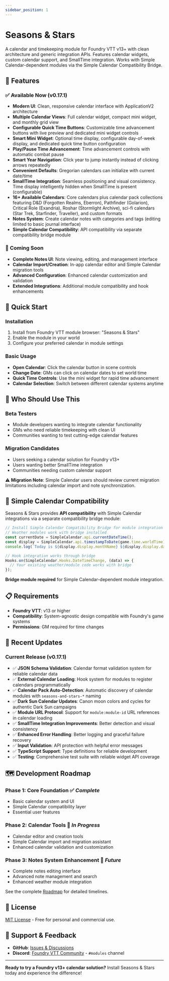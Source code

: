 ```yaml
---
sidebar_position: 1
---
```


# Seasons & Stars

A calendar and timekeeping module for Foundry VTT v13+ with clean architecture and generic integration APIs. Features calendar widgets, custom calendar support, and SmallTime integration. Works with Simple Calendar-dependent modules via the Simple Calendar Compatibility Bridge.

## 🌟 Features

### ✅ **Available Now (v0.17.1)**
- **Modern UI**: Clean, responsive calendar interface with ApplicationV2 architecture
- **Multiple Calendar Views**: Full calendar widget, compact mini widget, and monthly grid view
- **Configurable Quick Time Buttons**: Customizable time advancement buttons with live preview and dedicated mini widget controls
- **Smart Mini Widget**: Optional time display, configurable day-of-week display, and dedicated quick time button configuration
- **Play/Pause Time Advancement**: Time advancement controls with automatic combat pause
- **Smart Year Navigation**: Click year to jump instantly instead of clicking arrows repeatedly
- **Convenient Defaults**: Gregorian calendars can initialize with current date/time
- **SmallTime Integration**: Seamless positioning and visual consistency. Time display intelligently hidden when SmallTime is present (configurable)
- **16+ Available Calendars**: Core calendars plus calendar pack collections featuring D&D (Forgotten Realms, Eberron), Pathfinder (Golarion), Critical Role (Exandria), Roshar (Stormlight Archive), sci-fi calendars (Star Trek, Starfinder, Traveller), and custom formats
- **Notes System**: Create calendar notes with categories and tags (editing limited to basic journal interface)
- **Simple Calendar Compatibility**: API compatibility via separate compatibility bridge module

### 🚧 **Coming Soon**
- **Complete Notes UI**: Note viewing, editing, and management interface
- **Calendar Import/Creation**: In-app calendar editor and Simple Calendar migration tools
- **Advanced Configuration**: Enhanced calendar customization and validation
- **Extended Integrations**: Additional module compatibility and hook enhancements

## 🚀 Quick Start

### Installation
1. Install from Foundry VTT module browser: "Seasons & Stars"
2. Enable the module in your world
3. Configure your preferred calendar in module settings

### Basic Usage
- **Open Calendar**: Click the calendar button in scene controls
- **Change Date**: GMs can click on calendar dates to set world time
- **Quick Time Controls**: Use the mini widget for rapid time advancement
- **Calendar Selection**: Switch between different calendar systems anytime

## 🎯 Who Should Use This

### **Beta Testers**
- Module developers wanting to integrate calendar functionality
- GMs who need reliable timekeeping with clean UI
- Communities wanting to test cutting-edge calendar features

### **Migration Candidates**
- Users seeking a calendar solution for Foundry v13+
- Users wanting better SmallTime integration
- Communities needing custom calendar support

⚠️ **Migration Note**: Simple Calendar users should review current migration limitations including calendar import and note synchronization.

## 🤝 Simple Calendar Compatibility

Seasons & Stars provides **API compatibility** with Simple Calendar integrations via a separate compatibility bridge module:

```javascript
// Install Simple Calendar Compatibility Bridge for module integration
// Weather modules work with bridge installed
const currentDate = SimpleCalendar.api.currentDateTime();
const display = SimpleCalendar.api.timestampToDate(game.time.worldTime);
console.log(`Today is ${display.display.monthName} ${display.display.day}${display.display.daySuffix}`);

// Hook integration works through bridge
Hooks.on(SimpleCalendar.Hooks.DateTimeChange, (data) => {
  // Your existing weather/module code works with bridge
});
```

**Bridge module required** for Simple Calendar-dependent module integration.

## 📋 Requirements

- **Foundry VTT**: v13 or higher
- **Compatibility**: System-agnostic design compatible with Foundry's game systems
- **Permissions**: GM required for time changes

## 🎉 Recent Updates

### **Current Release** (v0.17.1)
- ✅ **JSON Schema Validation**: Calendar format validation system for reliable calendar data
- ✅ **External Calendar Loading**: Hook system for modules to register calendars programmatically
- ✅ **Calendar Pack Auto-Detection**: Automatic discovery of calendar modules with `seasons-and-stars-*` naming
- ✅ **Dark Sun Calendar Updates**: Canon moon colors and cycles for authentic Dark Sun campaigns
- ✅ **Module URL Protocol**: Support for `module:module-id` URL references in calendar loading
- ✅ **SmallTime Integration Improvements**: Better detection and visual consistency
- ✅ **Enhanced Error Handling**: Better logging and graceful failure recovery
- ✅ **Input Validation**: API protection with helpful error messages
- ✅ **TypeScript Support**: Type definitions for reliable development
- ✅ **Testing**: Comprehensive test suite with reliable widget API coverage

## 🗺️ Development Roadmap

### **Phase 1: Core Foundation** ✅ *Complete*
- Basic calendar system and UI
- Simple Calendar compatibility layer
- Essential user features

### **Phase 2: Calendar Tools** 🚧 *In Progress*
- Calendar editor and creation tools
- Simple Calendar import and migration assistant
- Enhanced calendar validation and customization

### **Phase 3: Notes System Enhancement** 📅 *Future*
- Complete notes editing interface
- Advanced note management and search
- Enhanced weather module integration

See the complete [Roadmap](roadmap) for detailed timelines.

## 📄 License

[MIT License](https://github.com/rayners/fvtt-seasons-and-stars/blob/main/LICENSE) - Free for personal and commercial use.

## 🐛 Support & Feedback

- **GitHub**: [Issues & Discussions](https://github.com/rayners/fvtt-seasons-and-stars)
- **Discord**: [Foundry VTT Community](https://discord.gg/foundryvtt) - `#modules` channel

---

**Ready to try a Foundry v13+ calendar solution?** Install Seasons & Stars today and experience the difference!